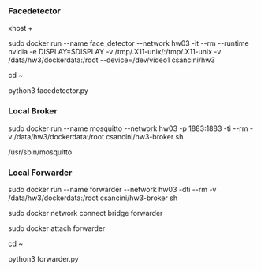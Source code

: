 ### Facedetector

xhost +

sudo docker run --name face_detector --network hw03 -it --rm --runtime nvidia -e DISPLAY=$DISPLAY -v /tmp/.X11-unix/:/tmp/.X11-unix -v /data/hw3/dockerdata:/root --device=/dev/video1 csancini/hw3

cd ~

python3 facedetector.py

### Local Broker

sudo docker run --name mosquitto --network hw03 -p 1883:1883 -ti --rm -v /data/hw3/dockerdata:/root csancini/hw3-broker sh

/usr/sbin/mosquitto

### Local Forwarder

sudo docker run --name forwarder --network hw03 -dti --rm -v /data/hw3/dockerdata:/root csancini/hw3-broker sh

sudo docker network connect bridge forwarder

sudo docker attach forwarder

cd ~

python3 forwarder.py

